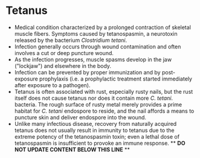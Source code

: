 Tetanus
=======

* Medical condition characterized by a prolonged contraction of skeletal muscle fibers. Symptoms caused by tetanospasmin, a neurotoxin released by the bacterium _Clostridium tetani_.
* Infection generally occurs through wound contamination and often involves a cut or deep puncture wound.
* As the infection progresses, muscle spasms develop in the jaw ("lockjaw") and elsewhere in the body.
* Infection can be prevented by proper immunization and by post-exposure prophylaxis (i.e. a prophylactic treatment started immediately after exposure to a pathogen).
* Tetanus is often associated with rust, especially rusty nails, but the rust itself does not cause tetanus nor does it contain more _C. tetani_. bacteria. The rough surface of rusty metal merely provides a prime habitat for _C. tetani_ endospore to reside, and the nail affords a means to puncture skin and deliver endospore into the wound.
* Unlike many infectious disease, recovery from naturally acquired tetanus does not usually result in immunity to tetanus due to the extreme potency of the tetanospasmin toxin; even a lethal dose of tetanospasmin is insufficient to provoke an immune response.
** **DO NOT UPDATE CONTENT BELOW THIS LINE** **

